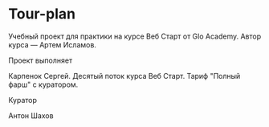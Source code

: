 # Tour-plan

Учебный проект для практики на курсе Веб Старт от Glo Academy. Автор курса — Артем Исламов.

Проект выполняет

Карпенок Сергей. Десятый поток курса Веб Старт. Тариф "Полный фарш" с куратором.

Куратор

Антон Шахов
